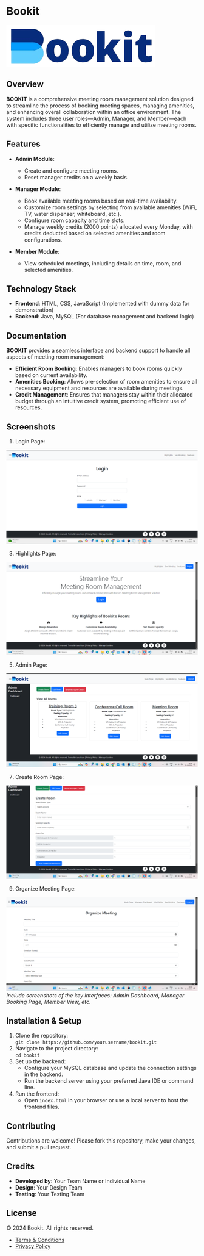 # Bookit

![Bookit Logo](./frontend/assets/img/bookitlogo.png)

## Overview

**BOOKIT** is a comprehensive meeting room management solution designed to streamline the process of booking meeting spaces, managing amenities, and enhancing overall collaboration within an office environment. The system includes three user roles—Admin, Manager, and Member—each with specific functionalities to efficiently manage and utilize meeting rooms.

## Features

- **Admin Module**:  
  - Create and configure meeting rooms.
  - Reset manager credits on a weekly basis.
  
- **Manager Module**:  
  - Book available meeting rooms based on real-time availability.
  - Customize room settings by selecting from available amenities (WiFi, TV, water dispenser, whiteboard, etc.).
  - Configure room capacity and time slots.
  - Manage weekly credits (2000 points) allocated every Monday, with credits deducted based on selected amenities and room configurations.

- **Member Module**:  
  - View scheduled meetings, including details on time, room, and selected amenities.
  
## Technology Stack

- **Frontend**: HTML, CSS, JavaScript (Implemented with dummy data for demonstration)
- **Backend**: Java, MySQL (For database management and backend logic)
  
## Documentation

**BOOKIT** provides a seamless interface and backend support to handle all aspects of meeting room management:

- **Efficient Room Booking**: Enables managers to book rooms quickly based on current availability.
- **Amenities Booking**: Allows pre-selection of room amenities to ensure all necessary equipment and resources are available during meetings.
- **Credit Management**: Ensures that managers stay within their allocated budget through an intuitive credit system, promoting efficient use of resources.
  
## Screenshots
1. Login Page:

![Login Page](./frontend/assets/img/LoginPage.png)


3. Highlights Page:
   
![Highlights](./frontend/assets/img/Highlights.png)

5. Admin Page:
   
![Admin Page](./frontend/assets/img/AdminDashboard.png)


7. Create Room Page:
   
![CreateRoom Page](./frontend/assets/img/CreateRoom.png)


9. Organize Meeting Page:

    
![OrganizeMeeting Page](./frontend/assets/img/OrganizeMeeting.png)
_Include screenshots of the key interfaces: Admin Dashboard, Manager Booking Page, Member View, etc._


## Installation & Setup

1. Clone the repository:  
   `git clone https://github.com/yourusername/bookit.git`
2. Navigate to the project directory:  
   `cd bookit`
3. Set up the backend:
   - Configure your MySQL database and update the connection settings in the backend.
   - Run the backend server using your preferred Java IDE or command line.
4. Run the frontend:
   - Open `index.html` in your browser or use a local server to host the frontend files.
  
## Contributing

Contributions are welcome! Please fork this repository, make your changes, and submit a pull request.

## Credits

- **Developed by**: Your Team Name or Individual Name
- **Design**: Your Design Team
- **Testing**: Your Testing Team

## License

© 2024 Bookit. All rights reserved.  
- [Terms & Conditions](#)
- [Privacy Policy](#)
